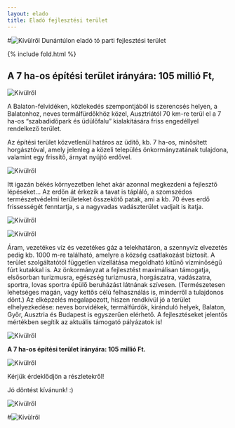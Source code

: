 ```yaml
---
layout: elado
title: Eladó fejlesztési terület
---
```


#![Kívülről](http://i.imgur.com/gIYG2l7.jpg) Dunántúlon eladó tó parti fejlesztési terület

{% include fold.html %}

## A 7 ha-os építési terület irányára: 105 millió Ft,     

![Kívülről](http://i.imgur.com/4Kk3IvM.jpg)

A Balaton-felvidéken, közlekedés szempontjából is szerencsés helyen, a Balatonhoz, neves termálfürdőkhöz közel, Ausztriától 70 km-re terül el a 7 ha-os “szabadidőpark és üdülőfalu” kialakítására friss engedéllyel rendelkező terület. 

Az építési terület közvetlenül határos az üdítő, kb. 7 ha-os, minősített horgásztóval, amely jelenleg a közeli település önkormányzatának tulajdona, valamint egy frissítő, árnyat nyújtó erdővel. 

![Kívülről](http://i.imgur.com/rRavE48.jpg)

Itt igazán békés környezetben lehet akár azonnal megkezdeni a fejlesztő lépéseket... 
Az erdőn át érkezik a tavat is tápláló, a szomszédos természetvédelmi területeket összekötő patak, ami a kb. 70 éves erdő frissességét fenntartja, s a nagyvadas vadászterület vadjait is itatja.

![Kívülről](http://i.imgur.com/8RHLcAN.jpg)

![Kívülről](http://i.imgur.com/1bYttsG.jpg)

Áram, vezetékes víz és vezetékes gáz a telekhatáron, a szennyvíz elvezetés pedig kb. 1000 m-re található, amelyre a község csatlakozást biztosít. A terület szolgáltatótól független vízellátása megoldható kitűnő vízminőségű fúrt kutakkal is. Az önkormányzat a fejlesztést maximálisan támogatja, elsősorban turizmusra, egészség turizmusra, horgászatra, vadászatra, sportra, lovas sportra épülő beruházást látnának szívesen.
(Természetesen lehetséges magán, vagy kettős célú felhasználás is, minderről a tulajdonos dönt.) Az elképzelés megalapozott, hiszen rendkívül jó a terület elhelyezkedése: neves borvidékek, termálfürdők, kiránduló helyek, Balaton, Győr, Ausztria és Budapest is egyszerűen elérhető. A fejlesztéseket jelentős mértékben segítik az aktuális támogató pályázatok is!

![Kívülről](http://i.imgur.com/M16yHXg.jpg)

**A 7 ha-os építési terület irányára: 105 millió Ft.**  

![Kívülről](http://i.imgur.com/tXcJuhj.jpg)

Kérjük érdeklődjön a részletekről!

Jó döntést kívánunk! :)

![Kívülről](http://i.imgur.com/1OA3sSw.jpg)
     		            
#![Kívülről](http://i.imgur.com/2PhqEK3.jpg)
